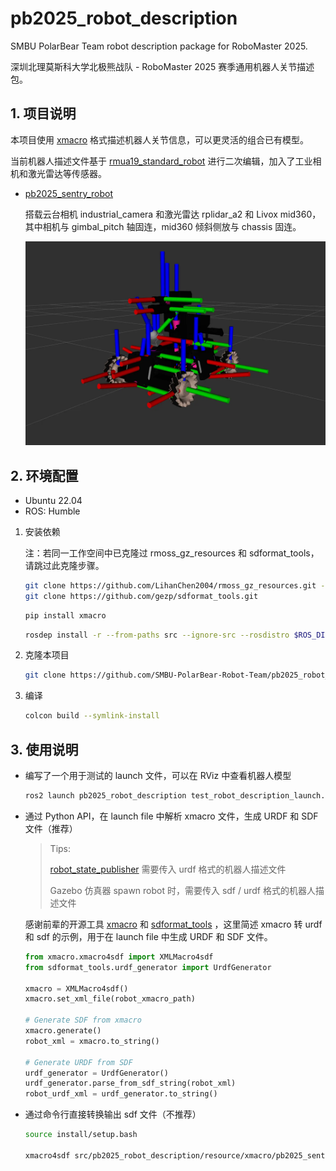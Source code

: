 # pb2025_robot_description

SMBU PolarBear Team robot description package for RoboMaster 2025.

深圳北理莫斯科大学北极熊战队 - RoboMaster 2025 赛季通用机器人关节描述包。

## 1. 项目说明

本项目使用 [xmacro](https://github.com/gezp/xmacro) 格式描述机器人关节信息，可以更灵活的组合已有模型。

当前机器人描述文件基于 [rmua19_standard_robot](https://github.com/robomaster-oss/rmoss_gz_resources/tree/humble/resource/models/rmua19_standard_robot) 进行二次编辑，加入了工业相机和激光雷达等传感器。

- [pb2025_sentry_robot](src/pb2025_robot_description/resource/xmacro/pb2025_sentry_robot.sdf.xmacro)

    搭载云台相机 industrial_camera 和激光雷达 rplidar_a2 和 Livox mid360，其中相机与 gimbal_pitch 轴固连，mid360 倾斜侧放与 chassis 固连。

    ![sentry](https://raw.githubusercontent.com/LihanChen2004/picx-images-hosting/master/sentry_description.1sf3yc69kr.webp)

## 2. 环境配置

- Ubuntu 22.04
- ROS: Humble

1. 安装依赖

    注：若同一工作空间中已克隆过 rmoss_gz_resources 和 sdformat_tools，请跳过此克隆步骤。

    ```bash
    git clone https://github.com/LihanChen2004/rmoss_gz_resources.git --depth=1
    git clone https://github.com/gezp/sdformat_tools.git
    ```

    ```bash
    pip install xmacro
    ```

    ```bash
    rosdep install -r --from-paths src --ignore-src --rosdistro $ROS_DISTRO -y
    ```

2. 克隆本项目

    ```bash
    git clone https://github.com/SMBU-PolarBear-Robot-Team/pb2025_robot_description.git
    ```

3. 编译

    ```bash
    colcon build --symlink-install
    ```

## 3. 使用说明

- 编写了一个用于测试的 launch 文件，可以在 RViz 中查看机器人模型

    ```bash
    ros2 launch pb2025_robot_description test_robot_description_launch.py
    ```

- 通过 Python API，在 launch file 中解析 xmacro 文件，生成 URDF 和 SDF 文件（推荐）

    > Tips:
    >
    > [robot_state_publisher](https://github.com/ros/robot_state_publisher) 需要传入 urdf 格式的机器人描述文件
    >
    > Gazebo 仿真器 spawn robot 时，需要传入 sdf / urdf 格式的机器人描述文件

    感谢前辈的开源工具 [xmacro](https://github.com/gezp/xmacro) 和 [sdformat_tools](https://github.com/gezp/sdformat_tools) ，这里简述 xmacro 转 urdf 和 sdf 的示例，用于在 launch file 中生成 URDF 和 SDF 文件。

    ```python
    from xmacro.xmacro4sdf import XMLMacro4sdf
    from sdformat_tools.urdf_generator import UrdfGenerator

    xmacro = XMLMacro4sdf()
    xmacro.set_xml_file(robot_xmacro_path)

    # Generate SDF from xmacro
    xmacro.generate()
    robot_xml = xmacro.to_string()

    # Generate URDF from SDF
    urdf_generator = UrdfGenerator()
    urdf_generator.parse_from_sdf_string(robot_xml)
    robot_urdf_xml = urdf_generator.to_string()
    ```

- 通过命令行直接转换输出 sdf 文件（不推荐）

    ```bash
    source install/setup.bash

    xmacro4sdf src/pb2025_robot_description/resource/xmacro/pb2025_sentry_robot.sdf.xmacro > src/pb2025_robot_description/resource/xmacro/pb2025_sentry_robot.sdf
    ```
